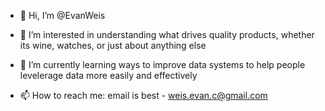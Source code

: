 - 👋 Hi, I’m @EvanWeis

- 👀 I’m interested in understanding what drives quality products, whether its wine, watches, or just about anything     else
- 🌱 I’m currently learning ways to improve data systems to help people levelerage data more easily and effectively

- 📫 How to reach me: email is best - weis.evan.c@gmail.com

<!---
EvanWeis/EvanWeis is a ✨ special ✨ repository because its `README.md` (this file) appears on your GitHub profile.
You can click the Preview link to take a look at your changes.
--->
